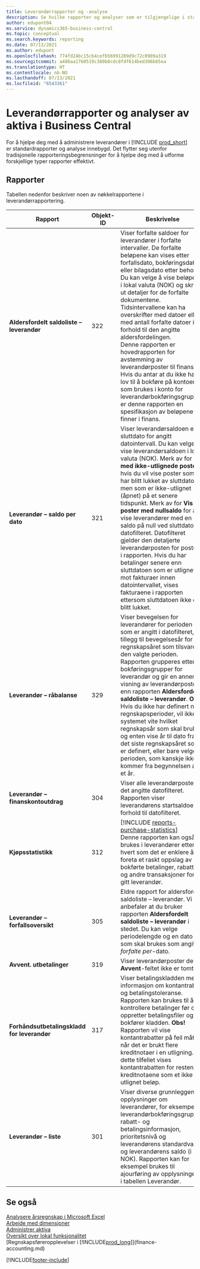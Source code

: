 ```yaml
---
title: Leverandørrapporter og -analyse
description: Se hvilke rapporter og analyser som er tilgjengelige i standardversjonen av Business Central, slik at du kan holde oversikt over leverandører.
author: edupont04
ms.service: dynamics365-business-central
ms.topic: conceptual
ms.search.keywords: reporting
ms.date: 07/13/2021
ms.author: edupont
ms.openlocfilehash: 774fd24bc15cb4cefb56991289d9c72c0909a319
ms.sourcegitcommit: a486aa1760519c380b8cdc8fdf614bed306b65ea
ms.translationtype: HT
ms.contentlocale: nb-NO
ms.lasthandoff: 07/13/2021
ms.locfileid: "6543361"
---
```

# <a name="accounts-payable-reports-and-analytics-in-business-central"></a>Leverandørrapporter og analyser av aktiva i Business Central

For å hjelpe deg med å administrere leverandører i [!INCLUDE [prod_short](includes/prod_short.md)] er standardrapporter og analyse innebygd. Det flytter seg utenfor tradisjonelle rapporteringsbegrensninger for å hjelpe deg med å utforme forskjellige typer rapporter effektivt.  

## <a name="reports"></a>Rapporter

Tabellen nedenfor beskriver noen av nøkkelrapportene i leverandørrapportering.

| Rapport | Objekt-ID | Beskrivelse |
|--|--|--|
| **Aldersfordelt saldoliste – leverandør** | 322|Viser forfalte saldoer for leverandører i forfalte intervaller. De forfalte beløpene kan vises etter forfallsdato, bokføringsdato eller bilagsdato etter behov. Du kan velge å vise beløpene i lokal valuta (NOK) og skrive ut detaljer for de forfalte dokumentene. Tidsintervallene kan ha overskrifter med datoer eller med antall forfalte datoer i forhold til den angitte aldersfordelingen.<br>Denne rapporten er hovedrapporten for avstemming av leverandørposter til finans. Hvis du antar at du ikke har lov til å bokføre på kontoene som brukes i konto for leverandørbokføringsgrupper, er denne rapporten en spesifikasjon av beløpene du finner i finans.|
| **Leverandør – saldo per dato** | 321 | Viser leverandørsaldoen etter sluttdato for angitt datointervall. Du kan velge å vise leverandørsaldoen i lokal valuta (NOK). Merk av for **Ta med ikke-utlignede poster** hvis du vil vise poster som har blitt lukket av sluttdatoen, men som er ikke-utlignet (åpnet) på et senere tidspunkt. Merk av for **Vis poster med nullsaldo** for å vise leverandører med en saldo på null ved sluttdatoen i datofilteret. Datofilteret gjelder den detaljerte leverandørposten for postene i rapporten. Hvis du har betalinger senere enn sluttdatoen som er utlignet mot fakturaer innen datointervallet, vises fakturaene i rapporten ettersom sluttdatoen ikke er blitt lukket. |
| **Leverandør – råbalanse** | 329 | Viser bevegelsen for leverandører for perioden som er angitt i datofilteret, i tillegg til bevegelsesår for regnskapsåret som tilsvarer den valgte perioden. Rapporten grupperes etter bokføringsgrupper for leverandør og gir en annen visning av leverandørposten enn rapporten **Aldersfordelt saldoliste – leverandør**. **Obs!** Hvis du ikke har definert noen regnskapsperioder, vil ikke systemet vite hvilket regnskapsår som skal brukes, og enten vise år til dato fra det siste regnskapsåret som er definert, eller bare velge perioden, som kanskje ikke kommer fra begynnelsen av et år.|
| **Leverandør – finanskontoutdrag** | 304 | Viser alle leverandørpostene i det angitte datofilteret. Rapporten viser leverandørens startsaldoer i forhold til datofilteret. |
| **Kjøpsstatistikk** |312 |[!INCLUDE [reports-purchase-statistics](includes/reports-purchase-statistics.md)]<br>Denne rapporten kan også brukes i leverandører etter hvert som det er enklere å foreta et raskt oppslag av bokførte betalinger, rabatter og andre transaksjoner for en gitt leverandør.|
|**Leverandør – forfallsoversikt**|305| Eldre rapport for aldersfordelt saldoliste – leverandør. Vi anbefaler at du bruker rapporten **Aldersfordelt saldoliste – leverandør** i stedet. Du kan velge periodelengde og en dato som skal brukes som angitt *forfalte per*-dato.|
|**Avvent. utbetalinger**|319|Viser leverandørposter der **Avvent**-feltet ikke er tomt.|
|**Forhåndsutbetalingskladd for leverandør**|317|Viser betalingskladden med informasjon om kontantrabatt og betalingstoleranse. Rapporten kan brukes til å kontrollere betalinger før du oppretter betalingsfiler og bokfører kladden. **Obs!** Rapporten vil vise kontantrabatter på feil måte når det er brukt flere kreditnotaer i en utligning. I dette tilfellet vises kontantrabatten for resten av kreditnotaene som et ikke-utlignet beløp.|
|**Leverandør – liste**|301|Viser diverse grunnleggende opplysninger om leverandører, for eksempel leverandørbokføringsgruppe, rabatt- og betalingsinformasjon, prioritetsnivå og leverandørens standardvaluta og leverandørens saldo (i NOK). Rapporten kan for eksempel brukes til ajourføring av opplysningene i tabellen Leverandør.|

## <a name="see-also"></a>Se også

[Analysere årsregnskap i Microsoft Excel](finance-analyze-excel.md)  
[Arbeide med dimensjoner](finance-dimensions.md)  
[Administrer aktiva](fa-manage.md)  
[Oversikt over lokal funksjonalitet](about-localization.md)  
[Regnskapsføreropplevelser i [!INCLUDE[prod_long](includes/prod_long.md)]](finance-accounting.md)  


[!INCLUDE[footer-include](includes/footer-banner.md)]
